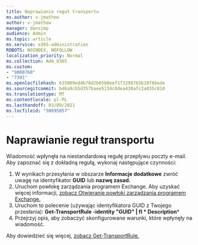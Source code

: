 ```yaml
---
title: Naprawianie reguł transportu
ms.author: v-jmathew
author: v-jmathew
manager: dansimp
audience: Admin
ms.topic: article
ms.service: o365-administration
ROBOTS: NOINDEX, NOFOLLOW
localization_priority: Normal
ms.collection: Adm_O365
ms.custom:
- "9000760"
- "7391"
ms.openlocfilehash: 635009ed4b78d2b05b0eef1f3298765b10f86ede
ms.sourcegitcommit: bd6a9cb5d357baee5134c0dea430afc2a035c810
ms.translationtype: MT
ms.contentlocale: pl-PL
ms.lasthandoff: 03/09/2021
ms.locfileid: "50695857"
---
```

# <a name="fix-transport-rules"></a>Naprawianie reguł transportu

Wiadomość wpłynęła na niestandardową regułę przepływu poczty e-mail. Aby zapoznać się z dokładną regułą, wykonaj następujące czynności:

1. W wynikach przesyłania w obszarze **Informacje dodatkowe** zwróć uwagę na identyfikator **GUID** lub **nazwę zasad.**
2. Uruchom powłokę zarządzania programem Exchange. Aby uzyskać więcej informacji, [zobacz Otwieranie powłoki zarządzania programem Exchange.](https://go.microsoft.com/fwlink/?linkid=2101432)
3. Uruchom to polecenie (używając identyfikatora GUID z Twojego przesłania):  **Get-TransportRule -identity "GUID" | fl * Description***
4. Przejrzyj opis, aby zobaczyć skonfigurowane warunki, które wpłynęły na wiadomość.

Aby dowiedzieć się więcej, [zobacz Get-TransportRule.](https://go.microsoft.com/fwlink/?linkid=2101523)
